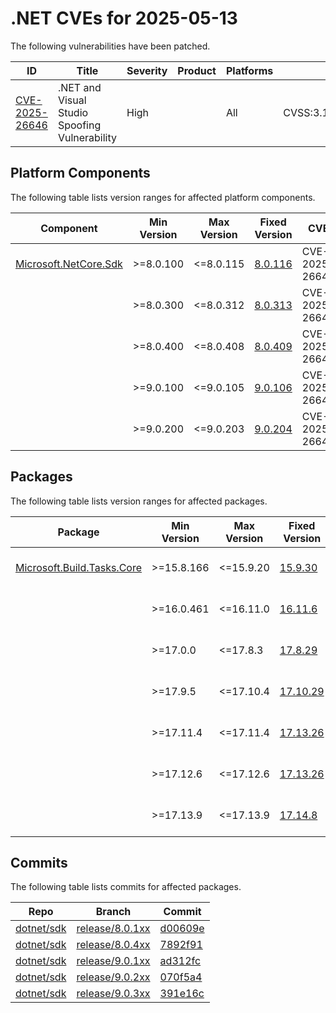 # .NET CVEs for 2025-05-13

The following vulnerabilities have been patched.

| ID                               | Title                                         | Severity | Product | Platforms | CVSS                                                       |
| -------------------------------- | --------------------------------------------- | -------- | ------- | --------- | ---------------------------------------------------------- |
| [CVE-2025-26646][CVE-2025-26646] | .NET and Visual Studio Spoofing Vulnerability | High     |         | All       | CVSS:3.1/AV:N/AC:L/PR:L/UI:R/S:U/C:H/I:H/A:H/E:U/RL:O/RC:C |


## Platform Components

The following table lists version ranges for affected platform components.

| Component | Min Version | Max Version | Fixed Version                                                           | CVE            | Source fix          |
| --------- | ----------- | ----------- | ----------------------------------------------------------------------- | -------------- | ------------------- |
| [Microsoft.NetCore.Sdk][Microsoft.NetCore.Sdk] | >=8.0.100 | <=8.0.115 | [8.0.116](https://www.nuget.org/packages/Microsoft.NetCore.Sdk/8.0.116) | CVE-2025-26646 | [d00609e][d00609e]  |
|           | >=8.0.300   | <=8.0.312   | [8.0.313](https://www.nuget.org/packages/Microsoft.NetCore.Sdk/8.0.313) | CVE-2025-26646 |                     |
|           | >=8.0.400   | <=8.0.408   | [8.0.409](https://www.nuget.org/packages/Microsoft.NetCore.Sdk/8.0.409) | CVE-2025-26646 | [7892f91][7892f91]  |
|           | >=9.0.100   | <=9.0.105   | [9.0.106](https://www.nuget.org/packages/Microsoft.NetCore.Sdk/9.0.106) | CVE-2025-26646 | [ad312fc][ad312fc]  |
|           | >=9.0.200   | <=9.0.203   | [9.0.204](https://www.nuget.org/packages/Microsoft.NetCore.Sdk/9.0.204) | CVE-2025-26646 | [070f5a4][070f5a4]  |


## Packages

The following table lists version ranges for affected packages.

| Package | Min Version | Max Version | Fixed Version                                                                  | CVE            | Source fix |
| ------- | ----------- | ----------- | ------------------------------------------------------------------------------ | -------------- | ---------- |
| [Microsoft.Build.Tasks.Core][Microsoft.Build.Tasks.Core] | >=15.8.166 | <=15.9.20 | [15.9.30](https://www.nuget.org/packages/Microsoft.Build.Tasks.Core/15.9.30) | CVE-2025-26646 |  |
|         | >=16.0.461  | <=16.11.0   | [16.11.6](https://www.nuget.org/packages/Microsoft.Build.Tasks.Core/16.11.6)   | CVE-2025-26646 |            |
|         | >=17.0.0    | <=17.8.3    | [17.8.29](https://www.nuget.org/packages/Microsoft.Build.Tasks.Core/17.8.29)   | CVE-2025-26646 |            |
|         | >=17.9.5    | <=17.10.4   | [17.10.29](https://www.nuget.org/packages/Microsoft.Build.Tasks.Core/17.10.29) | CVE-2025-26646 |            |
|         | >=17.11.4   | <=17.11.4   | [17.13.26](https://www.nuget.org/packages/Microsoft.Build.Tasks.Core/17.13.26) | CVE-2025-26646 |            |
|         | >=17.12.6   | <=17.12.6   | [17.13.26](https://www.nuget.org/packages/Microsoft.Build.Tasks.Core/17.13.26) | CVE-2025-26646 |            |
|         | >=17.13.9   | <=17.13.9   | [17.14.8](https://www.nuget.org/packages/Microsoft.Build.Tasks.Core/17.14.8)   | CVE-2025-26646 |            |



## Commits

The following table lists commits for affected packages.

| Repo                     | Branch                             | Commit             |
| ------------------------ | ---------------------------------- | ------------------ |
| [dotnet/sdk][dotnet/sdk] | [release/8.0.1xx][release/8.0.1xx] | [d00609e][d00609e] |
| [dotnet/sdk][dotnet/sdk] | [release/8.0.4xx][release/8.0.4xx] | [7892f91][7892f91] |
| [dotnet/sdk][dotnet/sdk] | [release/9.0.1xx][release/9.0.1xx] | [ad312fc][ad312fc] |
| [dotnet/sdk][dotnet/sdk] | [release/9.0.2xx][release/9.0.2xx] | [070f5a4][070f5a4] |
| [dotnet/sdk][dotnet/sdk] | [release/9.0.3xx][release/9.0.3xx] | [391e16c][391e16c] |



[CVE-2025-26646]: https://github.com/dotnet/announcements/issues/356
[Microsoft.NetCore.Sdk]: https://www.nuget.org/packages/Microsoft.NetCore.Sdk
[Microsoft.Build.Tasks.Core]: https://www.nuget.org/packages/Microsoft.Build.Tasks.Core
[dotnet/sdk]: https://github.com/dotnet/sdk
[release/8.0.1xx]: https://github.com/dotnet/sdk/tree/release/8.0.1xx
[d00609e]: https://github.com/dotnet/sdk/commit/d00609e7978ee1b0fe62b39a378611311cf85603
[release/8.0.4xx]: https://github.com/dotnet/sdk/tree/release/8.0.4xx
[7892f91]: https://github.com/dotnet/sdk/commit/7892f91f7191adb473a9e97a79e1c4ca8a2c9247
[release/9.0.1xx]: https://github.com/dotnet/sdk/tree/release/9.0.1xx
[ad312fc]: https://github.com/dotnet/sdk/commit/ad312fc3980fd8c562fac172bc17318c447eeb75
[release/9.0.2xx]: https://github.com/dotnet/sdk/tree/release/9.0.2xx
[070f5a4]: https://github.com/dotnet/sdk/commit/070f5a4d7592b7c7a7f2a65e232efdfbfaf2a753
[release/9.0.3xx]: https://github.com/dotnet/sdk/tree/release/9.0.3xx
[391e16c]: https://github.com/dotnet/sdk/commit/391e16c3b5c49938029e20d9ee69c4d5bdf51c70
